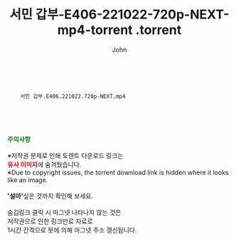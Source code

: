 ﻿---
layout: post
title:  "                   서민 갑부-E406-221022-720p-NEXT-mp4-torrent                .torrent"
author: John
categories: [ TV ]
tags: [  ]
image:  
description: "                   서민 갑부-E406-221022-720p-NEXT-mp4-torrent                 torrent 정보 공유"
toc: true
toc_sticky: true
---

<br>

        서민 갑부.E406.221022.720p-NEXT.mp4    
    
<br><br><br>
<p data-ke-size="size16"><b><span style="color: green;">주의사항</span></b><br /><br />※저작권 문제로 인해 토렌트 다운로드 링크는<br /><b><span style="color: red;">유사 이미지</span></b>에 숨겨뒀습니다.<br />※Due to copyright issues, the torrent download link is hidden where it looks like an image.<br /><br /><b>'설마'</b>싶은 것까지 확인해 보세요.<br /><br />숨김링크 클릭 시 마그넷 나타나지 않는 것은<br />저작권으로 인한 링크만료 자료로<br />1시간 간격으로 봇에 의해 마그넷 주소 갱신됩니다.</p>
